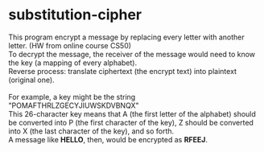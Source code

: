 # substitution-cipher

This program encrypt a message by replacing every letter with another letter. (HW from online course CS50) </br>
To decrypt the message, the receiver of the message would need to know the key (a mapping of every alphabet). </br>
Reverse process: translate ciphertext (the encrypt text) into plaintext (original one). </br>
</br>
For example, a key might be the string "POMAFTHRLZGECYJIUWSKDVBNQX"</br>
This 26-character key means that A (the first letter of the alphabet) should be converted into P (the first character of the key), Z should be converted into X (the last character of the key), and so forth.</br>
A message like **HELLO**, then, would be encrypted as **RFEEJ**.
